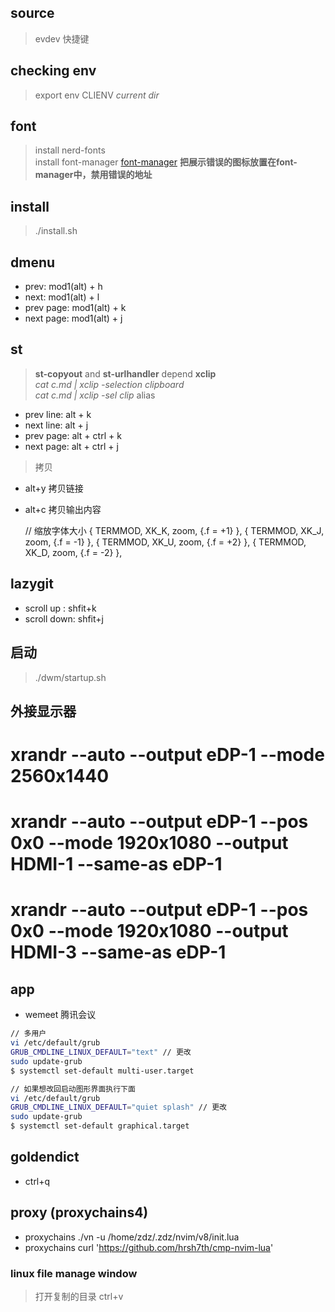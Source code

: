 ## source
> evdev 快捷键

## checking env
> export env CLIENV *current dir* 


## font
> install nerd-fonts <br/>
> install font-manager  [font-manager](https://github.com/FontManager/font-manager)
**把展示错误的图标放置在font-manager中，禁用错误的地址** 


## install
> ./install.sh


## dmenu
- prev: mod1(alt) + h 
- next: mod1(alt) + l 
- prev page: mod1(alt) + k 
- next page: mod1(alt) + j 


## st
> **st-copyout** and **st-urlhandler** depend **xclip** <br/>
> *cat c.md | xclip -selection clipboard* <br/>
> *cat c.md | xclip -sel clip* alias <br/>

- prev line: alt + k
- next line: alt + j
- prev page: alt + ctrl + k
- next page: alt + ctrl + j

> 拷贝
- alt+y 拷贝链接
- alt+c 拷贝输出内容

  // 缩放字体大小
	{ TERMMOD,              XK_K,           zoom,           {.f = +1} },
	{ TERMMOD,              XK_J,           zoom,           {.f = -1} },
	{ TERMMOD,              XK_U,           zoom,           {.f = +2} },
	{ TERMMOD,              XK_D,           zoom,           {.f = -2} },

## lazygit
- scroll up  : shfit+k
- scroll down: shfit+j


## 启动
> ./dwm/startup.sh


## 外接显示器
# xrandr --auto --output eDP-1 --mode 2560x1440
# xrandr --auto --output eDP-1 --pos 0x0 --mode 1920x1080 --output HDMI-1 --same-as eDP-1
# xrandr --auto --output eDP-1 --pos 0x0 --mode 1920x1080 --output HDMI-3 --same-as eDP-1



## app
- wemeet 腾讯会议



```sh
// 多用户
vi /etc/default/grub
GRUB_CMDLINE_LINUX_DEFAULT="text" // 更改
sudo update-grub
$ systemctl set-default multi-user.target 

// 如果想改回启动图形界面执行下面
vi /etc/default/grub
GRUB_CMDLINE_LINUX_DEFAULT="quiet splash" // 更改
sudo update-grub
$ systemctl set-default graphical.target
```



## goldendict
- ctrl+q



## proxy  (proxychains4)
- proxychains ./vn -u /home/zdz/.zdz/nvim/v8/init.lua
- proxychains curl 'https://github.com/hrsh7th/cmp-nvim-lua'



### linux file manage window
> 打开复制的目录 ctrl+v
